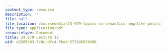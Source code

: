 ```yaml
---
content_type: resource
description: ''
file: null
file_location: /coursemedia/24-979-topics-in-semantics-negative-polarity-items-fall-2018/e8285b037c0cdfc4fbed573248629480_MIT24_979F18_lec12.pdf
file_type: application/pdf
resourcetype: Document
title: 24.979 Lecture 12
uid: e8285b03-7c0c-dfc4-fbed-573248629480
---
```

